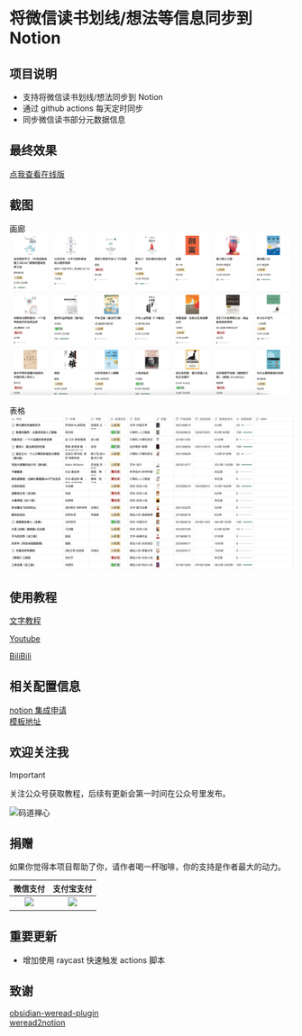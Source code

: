 # 将微信读书划线/想法等信息同步到 Notion

## 项目说明

- 支持将微信读书划线/想法同步到 Notion
- 通过 github actions 每天定时同步
- 同步微信读书部分元数据信息

## 最终效果

[点我查看在线版](https://sailor0913.notion.site/2025-1f769034c78f8089b130e603c2443e29)

## 截图

画廊
![画廊](images/画廊.png)

表格
![表格](images/表格.png)

## 使用教程

[文字教程](https://mp.weixin.qq.com/s/uOtyp-88iPIfN10szycBvg)

[Youtube](https://www.youtube.com/watch?v=q_k_0l2zSKA&ab_channel=sailor)

[BiliBili](https://www.bilibili.com/video/BV1n8ErzUEeB)

## 相关配置信息

[notion 集成申请](https://www.notion.so/profile/integrations)  
[模板地址](https://sailor0913.notion.site/1f269034c78f8019af2dc928f665bca9?pvs=73)

## 欢迎关注我

> [!IMPORTANT]  
> 关注公众号获取教程，后续有更新会第一时间在公众号里发布。

![码道禅心](https://imgs.freeimg.cn/s/6824fcb1d075c.png)

## 捐赠

如果你觉得本项目帮助了你，请作者喝一杯咖啡，你的支持是作者最大的动力。

| 微信支付                                                                                      | 支付宝支付                                                                                    |
| --------------------------------------------------------------------------------------------- | --------------------------------------------------------------------------------------------- |
| <div align="center"><img src="https://imgs.freeimg.cn/s/6824fb0dcdea1.png" width="50%"></div> | <div align="center"><img src="https://imgs.freeimg.cn/s/6824fb0dc2a42.jpg" width="50%"></div> |

## 重要更新

- 增加使用 raycast 快速触发 actions 脚本

## 致谢

[obsidian-weread-plugin](https://github.com/zhaohongxuan/obsidian-weread-plugin)  
[weread2notion](https://github.com/malinkang/weread2notion)
